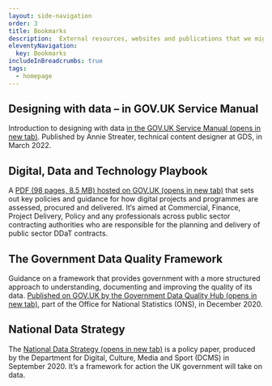 ```yaml
---
layout: side-navigation
order: 3
title: Bookmarks
description:  External resources, websites and publications that we might use to expand on this glossary.
eleventyNavigation:
  key: Bookmarks
includeInBreadcrumbs: true
tags:
  - homepage
---
```


## Designing with data – in GOV.UK Service Manual

Introduction to designing with data <a href="https://www.gov.uk/service-manual/design/designing-with-data-an-introduction" target="_blank" class="govuk-link">in the GOV.UK Service Manual (opens in new tab)</a>. Published by Annie Streater, technical content designer at GDS, in March 2022.

## Digital, Data and Technology Playbook

A <a href="https://www.gov.uk/government/publications/the-digital-data-and-technology-playbook" target="_blank" class="govuk-link">PDF (98 pages, 8.5 MB) hosted on GOV.UK (opens in new tab)</a> that sets out key policies and guidance for how digital projects and programmes are assessed, procured and delivered. It‘s aimed at Commercial, Finance, Project Delivery, Policy and any professionals across public sector contracting authorities who are responsible for the planning and delivery of public sector DDaT contracts. 

## The Government Data Quality Framework

Guidance on a framework that provides government with a more structured approach to understanding, documenting and improving the quality of its data. <a href="https://www.gov.uk/government/publications/the-government-data-quality-framework/the-government-data-quality-framework" target="_blank" class="govuk-link">Published on GOV.UK by the Government Data Quality Hub (opens in new tab)</a>, part of the Office for National Statistics (ONS), in December 2020.

## National Data Strategy

The <a href="https://www.gov.uk/government/publications/the-digital-data-and-technology-playbook" target="_blank" class="govuk-link">National Data Strategy (opens in new tab)</a> is a policy paper, produced by the Department for Digital, Culture, Media and Sport (DCMS) in September 2020. It’s a framework for action the UK government will take on data. 

